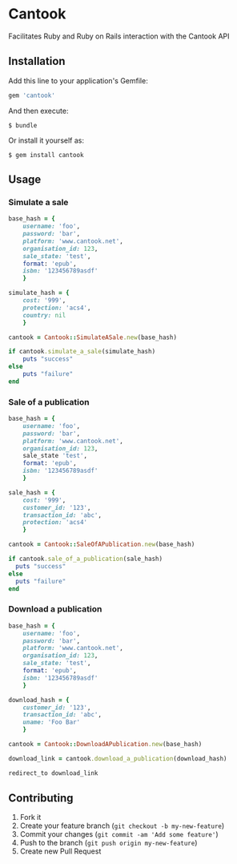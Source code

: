 # Cantook

Facilitates Ruby and Ruby on Rails interaction with the Cantook API

## Installation

Add this line to your application's Gemfile:

``` ruby
gem 'cantook'
```

And then execute:

```
$ bundle
```

Or install it yourself as:

```
$ gem install cantook
```

## Usage

### Simulate a sale

``` ruby
base_hash = { 
	username: 'foo', 
	password: 'bar', 
	platform: 'www.cantook.net', 
	organisation_id: 123, 
	sale_state: 'test', 
	format: 'epub', 
	isbn: '123456789asdf' 
	}

simulate_hash = { 
	cost: '999', 
	protection: 'acs4', 
	country: nil 
	}

cantook = Cantook::SimulateASale.new(base_hash)		

if cantook.simulate_a_sale(simulate_hash) 
	puts "success"
else
	puts "failure"
end
```

### Sale of a publication

``` ruby
base_hash = { 
	username: 'foo', 
	password: 'bar', 
	platform: 'www.cantook.net', 
	organisation_id: 123, 
	sale_state 'test', 
	format: 'epub', 
	isbn: '123456789asdf' 
	}

sale_hash = { 
	cost: '999', 
	customer_id: '123', 
	transaction_id: 'abc', 
	protection: 'acs4' 
	}

cantook = Cantook::SaleOfAPublication.new(base_hash)

if cantook.sale_of_a_publication(sale_hash)
  puts "success"
else
  puts "failure"
end
```

### Download a publication

``` ruby
base_hash = { 
	username: 'foo', 
	password: 'bar', 
	platform: 'www.cantook.net', 
	organisation_id: 123, 
	sale_state: 'test', 
	format: 'epub', 
	isbn: '123456789asdf' 
	}	

download_hash = { 
	customer_id: '123', 
	transaction_id: 'abc', 
	uname: 'Foo Bar' 
	}	

cantook = Cantook::DownloadAPublication.new(base_hash)	

download_link = cantook.download_a_publication(download_hash)

redirect_to download_link
```

## Contributing

1. Fork it
2. Create your feature branch (`git checkout -b my-new-feature`)
3. Commit your changes (`git commit -am 'Add some feature'`)
4. Push to the branch (`git push origin my-new-feature`)
5. Create new Pull Request
